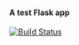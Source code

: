 #### A test Flask app

[![Build Status](https://travis-ci.org/rn4ir/flask-gunicorn-demo.svg?branch=master)](https://travis-ci.org/rn4ir/flask-gunicorn-demo)

